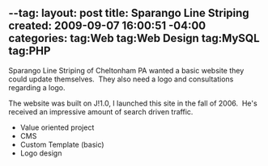 --tag:
layout: post
title: Sparango Line Striping
created: 2009-09-07 16:00:51 -04:00
categories: 
tag:Web
tag:Web Design
tag:MySQL
tag:PHP
---
<p>Sparango Line Striping of Cheltonham PA wanted a basic website they could update themselves.&nbsp; They also need a logo and consultations regarding a logo.&nbsp;</p><p>The website was built on J!1.0, I launched this site in the fall of 2006.&nbsp; He's received an impressive amount of search driven traffic.</p><ul><li>Value oriented project</li><li>CMS</li><li>Custom Template (basic)</li><li>Logo design</li></ul>
